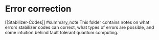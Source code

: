 # Error correction
[[Stabilizer-Codes]] #summary_note
This folder contains notes on what errors stabilizer codes can correct, what types of errors are possible, and some intuition behind fault tolerant quantum computing.